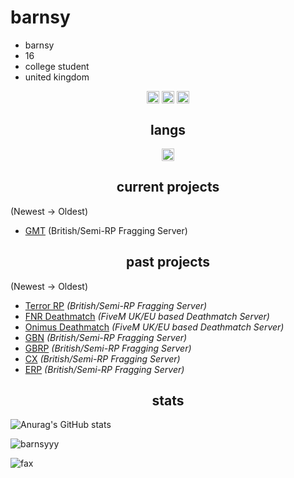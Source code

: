 <h1>barnsy</h1>

- barnsy
- 16
- college student
- united kingdom

<p align="center">
<a href="https://twitter.com/barnsyuk_" target="blank"><img align="center" src="https://cdn.jsdelivr.net/npm/simple-icons@3.0.1/icons/twitter.svg" alt="twitter" height="20" width="20" /></a>
 <a href="https://twitch.tv/barnsyuk/" target="blank"><img align="center" src="https://cdn.jsdelivr.net/npm/simple-icons@3.0.1/icons/twitch.svg" alt="twitch" height="20" width="20" /></a>
<a href="https://www.youtube.com/@barnsy/" target="blank"><img align="center" src="https://cdn.jsdelivr.net/npm/simple-icons@3.0.1/icons/youtube.svg" alt="youtube" height="20" width="20" /></a>
</p>

<h2 align="center">langs</h2>

<p align="center">
<img align="center" src="https://cdn.jsdelivr.net/npm/simple-icons@3.0.1/icons/lua.svg" alt="lua" height="20" width="20" />
</p>


<h2 align="center">current projects</h2>

(Newest -> Oldest)
- [GMT](https://discord.gg/gmtuk) (British/Semi-RP Fragging Server)

<h2 align="center">past projects</h2>

(Newest -> Oldest)
- [Terror RP](dsc.gg/terrorp) *(British/Semi-RP Fragging Server)*
- [FNR Deathmatch](discord.gg/FNRDM) *(FiveM UK/EU based Deathmatch Server)*
- [Onimus Deathmatch](discord.gg/Onimus) *(FiveM UK/EU based Deathmatch Server)*
- [GBN](discord.io/GBNUK) *(British/Semi-RP Fragging Server)*
- [GBRP](discord.io/GBRP) *(British/Semi-RP Fragging Server)*
- [CX](discord.gg/cxuk) *(British/Semi-RP Fragging Server)*
- [ERP](discord.gg/erpuk) *(British/Semi-RP Fragging Server)*

<h2 align="center">stats</h2>

![Anurag's GitHub stats](https://github-readme-stats.vercel.app/api?username=barnsyyy&count_private=true&show_icons=true&theme=dracula)
<p><img align="center" src="https://github-readme-streak-stats.herokuapp.com/?user=barnsyyy&" alt="barnsyyy" /></p>
<img src="https://komarev.com/ghpvc/?username=barnsyyy&color=lightgray" alt="fax" width="" height="">
